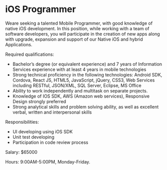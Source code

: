 # iOS Programmer

Weare seeking a talented Mobile Programmer, with good knowledge of native iOS development. In this position, while working with a team of software developers, you will participate in the creation of new apps along with upgrade, expansion and support of our Native iOS and hybrid Applications.

Required qualifications:

- Bachelor’s degree (or equivalent experience) and 7 years of Information Services experience with at least 4 years in mobile technologies
- Strong technical proficiency in the following technologies: Android SDK, Cordova, React JS, HTML5, JavaScript, jQuery, CSS3, Web Services including RESTful, JSON/XML, SQL Server, Eclipse, MS Office
- Ability to work independently and multitask on separate projects.
- Knowledge of IOS SDK, AWS (Amazon web services), Responsive Design strongly preferred
- Strong analytical skills and problem solving ability, as well as excellent verbal, written and interpersonal skills

Responsibilities:

- UI developing using iOS SDK
- Unit test developing
- Participation in code review process

Salary: $65000

Hours: 9:00AM-5:00PM, Monday-Friday.
